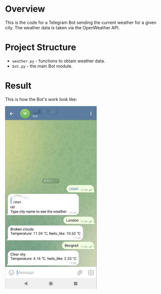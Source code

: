 # Overview

This is the code for a Telegram Bot sending the current weather for a given city.
The weather data is taken via the OpenWeather API.

# Project Structure

* `weather.py` - functions to obtain weather data.
* `bot.py` - the main Bot module.

# Result

This is how the Bot's work look like:

<img src="weather_bot.jpg"  width="300" height="600">
